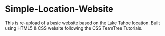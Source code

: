 # Simple-Location-Website
This is re-upload of a basic website based on the Lake Tahoe location. Built using HTML5 &amp; CSS website following the CSS TeamTree Tutorials.
